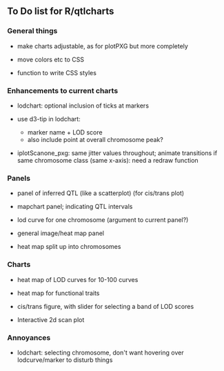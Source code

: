 ## To Do list for R/qtlcharts

### General things

- make charts adjustable, as for plotPXG but more completely

- move colors etc to CSS

- function to write CSS styles



### Enhancements to current charts

- lodchart: optional inclusion of ticks at markers

- use d3-tip in lodchart:
  - marker name + LOD score
  - also include point at overall chromosome peak?

- iplotScanone_pxg: same jitter values throughout; animate transitions
  if same chromosome class (same x-axis): need a redraw function



### Panels

- panel of inferred QTL (like a scatterplot) (for cis/trans plot)

- mapchart panel; indicating QTL intervals

- lod curve for one chromosome (argument to current panel?)

- general image/heat map panel

- heat map split up into chromosomes



### Charts

- heat map of LOD curves for 10-100 curves

- heat map for functional traits

- cis/trans figure, with slider for selecting a band of LOD scores

- Interactive 2d scan plot



### Annoyances

- lodchart: selecting chromosome, don't want hovering over
  lodcurve/marker to disturb things
